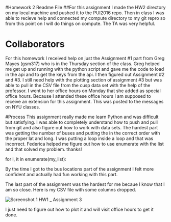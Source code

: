 #Homework 2 Readme File
##For this assignment I made the HW2 directory on my local machine and pushed it to the PUI2016 repo. Then in class I was able to recieve help and connected my compute directory to my git repro so from this point on I will do things on compute. The TA was very helpful. 


# Collaborators
For this homework I received help on just the Assignment #1 part from Greg Mayes (gsm317) who is in the Thursday section of the class. Greg helped me get up and running with the python script and gave me the code to load in the api and to get the keys from the api. I then figured out Assignment #2 and #3. I still need help with the plotting section of assignment #3 but was able to pull in the CSV file from the cusp data set with the help of the professor. I went to her office hours on Monday that she added as special office hours. Because I attended these office hours I am supposed to receive an extension for this assignment. This was posted to the messages on NYU classes.


#Process
This assignment really made me learn Python and was difficult but satisfying. I was able to completely understand how to push and pull from git and also figure out how to work with data sets. The hardest part was getting the number of buses and putting the in the correct order with the proper lat and long. I was putting a loop inside a loop and that was incorrect. Federica helped me figure out how to use enumerate with the list and that solved my problem. thanks!

for i, it in enumerate(my_list):


By the time I got to the bus locations part of the assignment I felt more confident and actually had fun working with this part.

The last part of the assignment was the hardest for me becaue I know that I am so close. Here is my CSV file with some columns dropped. 


![Screenshot 1 HW1 _ Assignment 3](ss2.png)


I just need to figure out how to plot it and will visit office hours to get it done.


